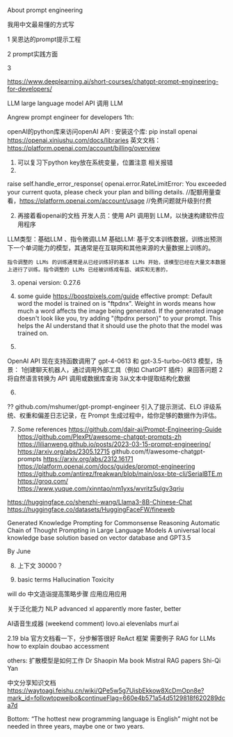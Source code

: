 About prompt engineering

我用中文最易懂的方式写

1 吴恩达的prompt提示工程

2 prompt实践方面

3 

https://www.deeplearning.ai/short-courses/chatgpt-prompt-engineering-for-developers/

LLM large language model 
API 调用 LLM 

Angrew prompt engineer for developers 
1th: 

openAI的python库来访问openAI API : 安装这个库: pip install openai
https://openai.xiniushu.com/docs/libraries
英文文档：
https://platform.openai.com/account/billing/overview    

1. 可以复习下python
key放在系统变量，位置注意
相关报错
1. 
 raise self.handle_error_response(
openai.error.RateLimitError: You exceeded your current quota, please check your plan and billing details.
//配额用量查看，https://platform.openai.com/account/usage
//免费问题就升级到付费


2. 再接着看openai的文档
开发人员：使用 API 调用到 LLM，以快速构建软件应用程序

LLM类型：基础LLM 、指令微调LLM
    基础LLM: 基于文本训练数据，训练出预测下一个单词能力的模型，其通常是在互联网和其他来源的大量数据上训练的。

    指令调整的 LLMs 的训练通常是从已经训练好的基本 LLMs 开始，该模型已经在大量文本数据上进行了训练。指令调整的 LLMs 已经被训练成有益、诚实和无害的，



3. openai version: 0.27.6
4. some guide
https://boostpixels.com/guide
effective prompt: 
    Default word the model is trained on is "ftpdnx". 
    Weight in words means how much a word affects the image being generated.
    If the generated image doesn't look like you, try adding "(ftpdnx person)" to your prompt. This helps the AI understand that it should use the photo that the model was trained on.


5. 
OpenAI API 现在支持函数调用了 gpt-4-0613 和 gpt-3.5-turbo-0613 模型，场景：
1创建聊天机器人，通过调用外部工具（例如 ChatGPT 插件）来回答问题
2将自然语言转换为 API 调用或数据库查询
3从文本中提取结构化数据



6. 

??
github.com/mshumer/gpt-prompt-engineer
引入了提示测试、ELO 评级系统、权重和偏差日志记录，在 Prompt 生成过程中，给你足够的数据作为评估。


7. Some references
https://github.com/dair-ai/Prompt-Engineering-Guide
https://github.com/PlexPt/awesome-chatgpt-prompts-zh
https://lilianweng.github.io/posts/2023-03-15-prompt-engineering/
https://arxiv.org/abs/2305.12715
github.com/f/awesome-chatgpt-prompts
https://arxiv.org/abs/2312.16171
https://platform.openai.com/docs/guides/prompt-engineering
https://github.com/antirez/freakwan/blob/main/osx-bte-cli/SerialBTE.m
https://groq.com/
https://www.yuque.com/xinntao/nm1yxs/wvritz5ulgv3qriu

https://huggingface.co/shenzhi-wang/Llama3-8B-Chinese-Chat
https://huggingface.co/datasets/HuggingFaceFW/fineweb


Generated Knowledge Prompting for Commonsense Reasoning
Automatic Chain of Thought Prompting in Large Language Models
A universal local knowledge base solution based on vector database and GPT3.5



By June 



8. 上下文 
    30000？

9. basic terms 
    Hallucination
    Toxicity

will do
中文造诣提高策略步骤
应用应用应用



关于泛化能力
NLP  advanced
xl apparently more faster, better


AI语音生成器 (weekend comment)
lovo.ai 
elevenlabs
murf.ai 



2.19 bla
官方文档看一下，分步解答很好
ReAct 框架 需要例子
RAG for LLMs how to explain
doubao accessment


others: 
扩散模型是如何工作
Dr Shaopin Ma  book 
Mistral
RAG papers Shi-Qi Yan


中文分享知识文档
https://waytoagi.feishu.cn/wiki/QPe5w5g7UisbEkkow8XcDmOpn8e?mark_id=followtopweibo&continueFlag=660e4b571a54d5129818f620289dca7d


Bottom: 
“The hottest new programming language is English”
might not be needed in three years, maybe one or two years.








































































